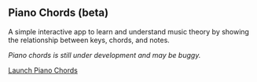 ## Piano Chords (beta)

A simple interactive app to learn and understand music theory by showing the relationship between keys, chords, and notes.

_Piano chords is still under development and may be buggy._

[Launch Piano Chords](https://updownupdown.github.io/chords/)
